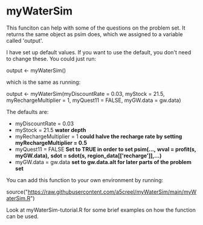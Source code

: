 # myWaterSim
This funciton can help with some of the questions on the problem set. It returns the same object as psim does, which we assigned to a variable called 'output'. 

I have set up default values. If you want to use the default, you don't need to change these. You could just run: 

output <- myWaterSim() 

which is the same as running: 

output <- myWaterSim(myDiscountRate = 0.03, myStock = 21.5, myRechargeMultiplier = 1, myQuest11 = FALSE, myGW.data = gw.data)

The defaults are:
- myDiscountRate = 0.03
- myStock = 21.5 **water depth**
- myRechargeMultiplier = 1 **could halve the recharge rate by setting myRechargeMultiplier = 0.5**
- myQuest11 = FALSE **Set to TRUE in order to set psim(...,**
                    **wval = profit(s, myGW.data),**
                    **sdot = sdot(s, region_data[['recharge']],...)**
- myGW.data = gw.data **set to gw.data.alt for later parts of the problem set**


You can add this function to your own environment by running:

source("https://raw.githubusercontent.com/a5creel/myWaterSim/main/myWaterSim.R")


Look at myWaterSim-tutorial.R for some brief examples on how the function can be used. 


